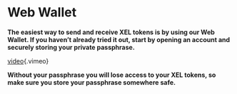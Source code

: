 <!-- TITLE: Web Wallet -->
<!-- SUBTITLE: A quick summary of Web Wallet -->

# Web Wallet
**The easiest way to send and receive XEL tokens is by using our Web Wallet. If you haven’t already tried it out, start by opening an account and securely storing your private passphrase.**

[video](https://vimeo.com/271248976){.vimeo}

 **Without your passphrase you will lose access to your XEL tokens, so make sure you store your passphrase somewhere safe.**